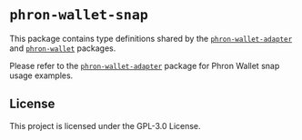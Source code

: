 # `phron-wallet-snap`

This package contains type definitions shared by the
[`phron-wallet-adapter`](../adapter) and [`phron-wallet`](../snap) packages.

Please refer to the [`phron-wallet-adapter`](../adapter) package for Phron
Wallet snap usage examples.

## License

This project is licensed under the GPL-3.0 License.

